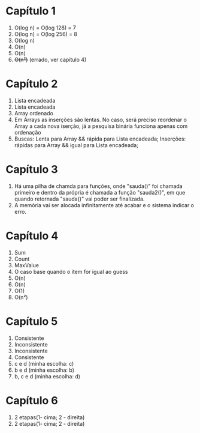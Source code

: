 # Capítulo 1
1. O(log n) = O(log 128) = 7
2. O(log n) = O(log 256) = 8 
3. O(log n)
4. O(n) 
5. O(n)
6. ~~O(n²)~~ (errado, ver capítulo 4)

# Capítulo 2
1. Lista encadeada
2. Lista encadeada
3. Array ordenado
4. Em Arrays as inserções são lentas. No caso, será preciso reordenar o Array a cada nova iserção, já a pesquisa binária funciona apenas com ordenação
5. Buscas: Lenta para Array && rápida para Lista encadeada; Inserções: rápidas para Array && igual para Lista encadeada;

# Capítulo 3
1. Há uma pilha de chamda para funções, onde "sauda()" foi chamada primeiro e dentro da própria é chamada a função "sauda2()", em que quando retornada "sauda()" vai poder ser finalizada.
2. A memória vai ser alocada infinitamente até acabar e o sistema indicar o erro.

# Capítulo 4
1. Sum
2. Count
3. MaxValue
4. O caso base quando o item for igual ao guess
5. O(n)
6. O(n)
7. O(1)
8. O(n²)

# Capítulo 5
1. Consistente
2. Inconsistente
3. Inconsistente
4. Consistente
5. c e d (minha escolha: c)
6. b e d (minha escolha: b)
7. b, c e d (minha escolha: d)

# Capítulo 6
1. 2 etapas(1- cima; 2 - direita)
2. 2 etapas(1- cima; 2 - direita)